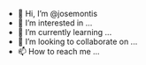 - 👋 Hi, I’m @josemontis
- 👀 I’m interested in ...
- 🌱 I’m currently learning ...
- 💞️ I’m looking to collaborate on ...
- 📫 How to reach me ...

<!---
josemontis/josemontis is a ✨ special ✨ repository because its `README.md` (this file) appears on your GitHub profile.
You can click the Preview link to take a look at your changes.
--->
